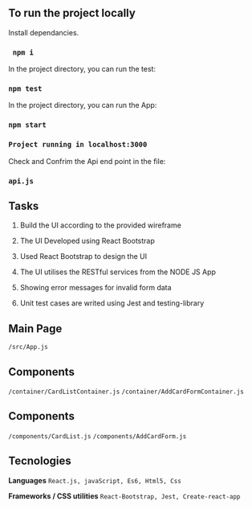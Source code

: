 ## To run the project locally

Install dependancies.

### ` npm i`

In the project directory, you can run the test:

### `npm test`

In the project directory, you can run the App:

### `npm start`

### `Project running in localhost:3000`

Check and Confrim the Api end point in the file:

### `api.js`

## Tasks

1. Build the UI according to the provided wireframe

2. The UI Developed using React Bootstrap

3. Used React Bootstrap to design the UI

4. The UI utilises the RESTful services from the NODE JS App

5. Showing error messages for invalid form data

6. Unit test cases are writed using Jest and testing-library

## Main Page

`/src/App.js`

## Components

`/container/CardListContainer.js`
`/container/AddCardFormContainer.js`

## Components

`/components/CardList.js`
`/components/AddCardForm.js`

## Tecnologies

**Languages**
`React.js, javaScript, Es6, Html5, Css`

**Frameworks / CSS utilities**
`React-Bootstrap, Jest, Create-react-app`

